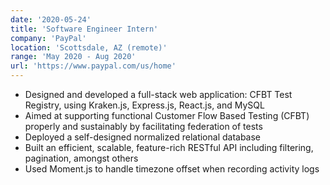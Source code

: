 ```yaml
---
date: '2020-05-24'
title: 'Software Engineer Intern'
company: 'PayPal'
location: 'Scottsdale, AZ (remote)'
range: 'May 2020 - Aug 2020'
url: 'https://www.paypal.com/us/home'
---
```


- Designed and developed a full-stack web application: CFBT Test Registry, using Kraken.js, Express.js, React.js, and MySQL
- Aimed at supporting functional Customer Flow Based Testing (CFBT) properly and sustainably by facilitating federation of tests
- Deployed a self-designed normalized relational database
- Built an efficient, scalable, feature-rich RESTful API including filtering, pagination, amongst others
- Used Moment.js to handle timezone offset when recording activity logs
